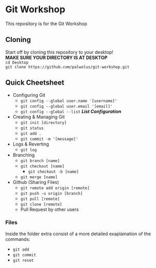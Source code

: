 # Git Workshop
This repository is for the Git Workshop

## Cloning
Start off by cloning this repository to your desktop!  
**MAKE SURE YOUR DIRECTORY IS AT DESKTOP**  
```cd Desktop```  
```git clone https://github.com/palwolus/git-workshop.git```  

## Quick Cheetsheet
- Configuring Git
  - ```git config --global user.name '[username]'``` 
  - ```git config --global user.email '[email]'``` 
  - ```git config --global --list``` **_List Configuration_**
- Creating & Managing Git
  - ```git init [directory]```
  - ```git status```
  - ```git add .```
  - ```git commit -m '[message]'```
- Logs & Reverting
  - ```git log```
- Branching
  - ```git branch [name]```
  - ```git checkout [name]```
    - ```git checkout -b [name]```
  - ```git merge [name]```
- Github (Sharing Files)
  - ```git remote add origin [remote]```
  - ```git push -u origin [branch]```
  - ```git pull [remote]```
  - ```git clone [remote]```
  - Pull Request by other users
### Files
Inside the folder extra consist of a more detailed exaplaination of the commands:
- ```git add```
- ```git commit```
- ```git reset```
